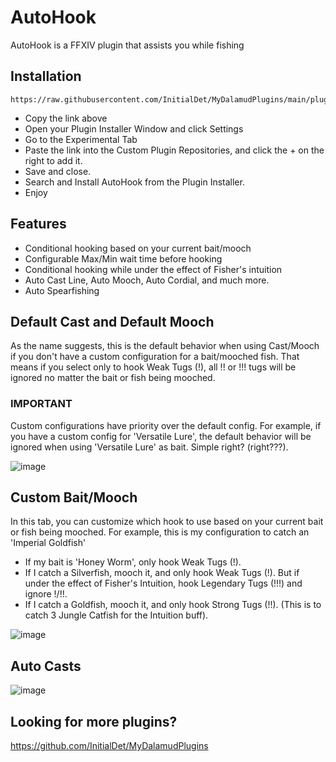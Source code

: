 # AutoHook
AutoHook is a FFXIV plugin that assists you while fishing

## Installation
```
https://raw.githubusercontent.com/InitialDet/MyDalamudPlugins/main/pluginmaster.json
```
* Copy the link above
* Open your Plugin Installer Window and click Settings
* Go to the Experimental Tab
* Paste the link into the Custom Plugin Repositories, and click the + on the right to add it.
* Save and close.
* Search and Install AutoHook from the Plugin Installer.
* Enjoy

## Features
- Conditional hooking based on your current bait/mooch
- Configurable Max/Min wait time before hooking
- Conditional hooking while under the effect of Fisher's intuition
- Auto Cast Line, Auto Mooch, Auto Cordial, and much more.
- Auto Spearfishing

## Default Cast and Default Mooch
As the name suggests, this is the default behavior when using Cast/Mooch if you don't have a custom configuration for a bait/mooched fish. That means if you select only to hook Weak Tugs (!), all !! or !!! tugs will be ignored no matter the bait or fish being mooched. 

### IMPORTANT 
Custom configurations have priority over the default config.
For example, if you have a custom config for 'Versatile Lure', the default behavior will be ignored when using 'Versatile Lure' as bait. Simple right? (right???).

![image](https://user-images.githubusercontent.com/13919114/176052358-5ba44b80-6be3-4890-9826-1c4b4f7c60a9.png)


## Custom Bait/Mooch
In this tab, you can customize which hook to use based on your current bait or fish being mooched. For example, this is my configuration to catch an 'Imperial Goldfish'
- If my bait is 'Honey Worm', only hook Weak Tugs (!).
- If I catch a Silverfish, mooch it, and only hook Weak Tugs (!). But if under the effect of Fisher's Intuition, hook Legendary Tugs (!!!) and ignore !/!!.
- If I catch a Goldfish, mooch it, and only hook Strong Tugs (!!). (This is to catch 3 Jungle Catfish for the Intuition buff).

![image](https://user-images.githubusercontent.com/13919114/176053669-a4f2b289-a9dc-4fcc-ad5c-44f6a98f9df3.png)

## Auto Casts
![image](https://user-images.githubusercontent.com/13919114/176053822-336b1ee9-3549-4ee8-95e2-85baf49d9509.png)

## Looking for more plugins?
https://github.com/InitialDet/MyDalamudPlugins



